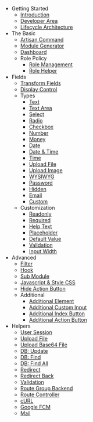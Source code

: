 - Getting Started
	- [Introduction](/)
	- [Developer Area](getting_started/developer_area.md)
	- [Lifecycle Architecture](getting_started/lifecycle.md)
- The Basic
	- [Artisan Command](/basic/artisan.md)
	- [Module Generator](/basic/module_generator.md)
	- [Dashboard](/basic/dashboard.md)
	- Role Policy
		- [Role Management](/basic/role_policy/role_management.md)
		- [Role Helper](/basic/role_policy/role_helper.md)
- Fields
	- [Transform Fields](/fields/transform_fields.md)
	- [Display Control](/fields/display_control.md)
	- Types
		- [Text](/fields/types/text.md)
		- [Text Area](/fields/types/textarea.md) 
		- [Select](/fields/types/select.md)
		- [Radio](/fields/types/radio.md)
		- [Checkbox](/fields/types/checkbox.md)
		- [Number](/fields/types/number.md)
		- [Money](/fields/types/money.md)
		- [Date](/fields/types/date.md)
		- [Date & Time](/fields/types/datetime.md)
		- [Time](/fields/types/time.md)
		- [Upload File](/fields/types/upload.md)
		- [Upload Image](/fields/types/image.md)
		- [WYSIWYG](/fields/types/wysiwyg.md)
		- [Password](/fields/types/password.md)
		- [Hidden](/fields/types/hidden.md)
		- [Email](/fields/types/email.md)
		- [Custom](/fields/types/custom.md)
	- Customization
		- [Readonly](/fields/customization/readonly.md)
		- [Required](/fields/customization/required.md)
		- [Help Text](/fields/customization/help_text.md)
		- [Placeholder](/fields/customization/placeholder.md)
		- [Default Value](/fields/customization/default_value.md)
		- [Validation](/fields/customization/validation.md)
		- [Input Width](/fields/customization/input_width.md)
- Advanced
	- [Filter](/advanced/filter.md)
	- [Hook](/advanced/hook.md)
	- [Sub Module](/advanced/sub_module.md)
	- [Javascript & Style CSS](/advanced/javascripts_styles.md)
	- [Hide Action Button](/advanced/hide_action_button.md)
	- Additional
		- [Additional Element](/advanced/additional/element.md)
		- [Additional Custom Input](/advanced/additional/custom_input.md)
		- [Additional Index Button](/advanced/additional/index_button.md)
		- [Additional Action Button](/advanced/additional/action_button.md)
- Helpers
	- [User Session](/helpers/user_session.md)
	- [Upload File](/helpers/upload_file.md)
	- [Upload Base64 File](/helpers/upload_base64_file.md)
	- [DB: Update](/helpers/db_update.md)
	- [DB: Find](/helpers/db_find.md)
	- [DB: Find All](/helpers/db_find_all.md)
	- [Redirect](/helpers/redirect.md)
	- [Redirect Back](/helpers/redirect_back.md)
	- [Validation](/helpers/validation.md)
	- [Route Group Backend](/helpers/route_group_backend.md)
	- [Route Controller](/helpers/route_controller.md)
	- [cURL](/helpers/curl.md)
	- [Google FCM](/helpers/google_fcm.md)
	- [Mail](/helpers/mail.md)